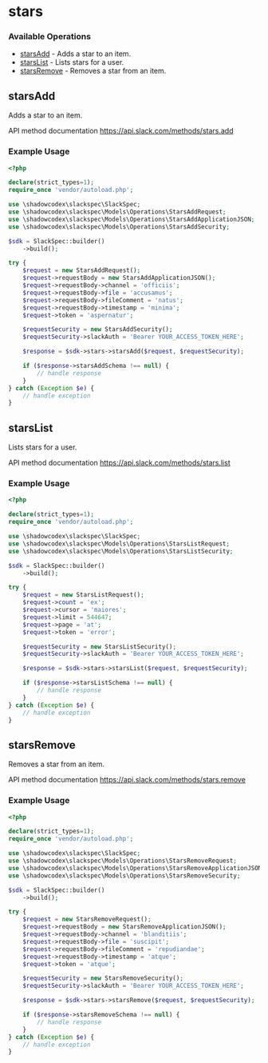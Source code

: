 # stars

### Available Operations

* [starsAdd](#starsadd) - Adds a star to an item.
* [starsList](#starslist) - Lists stars for a user.
* [starsRemove](#starsremove) - Removes a star from an item.

## starsAdd

Adds a star to an item.

API method documentation
<https://api.slack.com/methods/stars.add>

### Example Usage

```php
<?php

declare(strict_types=1);
require_once 'vendor/autoload.php';

use \shadowcodex\slackspec\SlackSpec;
use \shadowcodex\slackspec\Models\Operations\StarsAddRequest;
use \shadowcodex\slackspec\Models\Operations\StarsAddApplicationJSON;
use \shadowcodex\slackspec\Models\Operations\StarsAddSecurity;

$sdk = SlackSpec::builder()
    ->build();

try {
    $request = new StarsAddRequest();
    $request->requestBody = new StarsAddApplicationJSON();
    $request->requestBody->channel = 'officiis';
    $request->requestBody->file = 'accusamus';
    $request->requestBody->fileComment = 'natus';
    $request->requestBody->timestamp = 'minima';
    $request->token = 'aspernatur';

    $requestSecurity = new StarsAddSecurity();
    $requestSecurity->slackAuth = 'Bearer YOUR_ACCESS_TOKEN_HERE';

    $response = $sdk->stars->starsAdd($request, $requestSecurity);

    if ($response->starsAddSchema !== null) {
        // handle response
    }
} catch (Exception $e) {
    // handle exception
}
```

## starsList

Lists stars for a user.

API method documentation
<https://api.slack.com/methods/stars.list>

### Example Usage

```php
<?php

declare(strict_types=1);
require_once 'vendor/autoload.php';

use \shadowcodex\slackspec\SlackSpec;
use \shadowcodex\slackspec\Models\Operations\StarsListRequest;
use \shadowcodex\slackspec\Models\Operations\StarsListSecurity;

$sdk = SlackSpec::builder()
    ->build();

try {
    $request = new StarsListRequest();
    $request->count = 'ex';
    $request->cursor = 'maiores';
    $request->limit = 544647;
    $request->page = 'at';
    $request->token = 'error';

    $requestSecurity = new StarsListSecurity();
    $requestSecurity->slackAuth = 'Bearer YOUR_ACCESS_TOKEN_HERE';

    $response = $sdk->stars->starsList($request, $requestSecurity);

    if ($response->starsListSchema !== null) {
        // handle response
    }
} catch (Exception $e) {
    // handle exception
}
```

## starsRemove

Removes a star from an item.

API method documentation
<https://api.slack.com/methods/stars.remove>

### Example Usage

```php
<?php

declare(strict_types=1);
require_once 'vendor/autoload.php';

use \shadowcodex\slackspec\SlackSpec;
use \shadowcodex\slackspec\Models\Operations\StarsRemoveRequest;
use \shadowcodex\slackspec\Models\Operations\StarsRemoveApplicationJSON;
use \shadowcodex\slackspec\Models\Operations\StarsRemoveSecurity;

$sdk = SlackSpec::builder()
    ->build();

try {
    $request = new StarsRemoveRequest();
    $request->requestBody = new StarsRemoveApplicationJSON();
    $request->requestBody->channel = 'blanditiis';
    $request->requestBody->file = 'suscipit';
    $request->requestBody->fileComment = 'repudiandae';
    $request->requestBody->timestamp = 'atque';
    $request->token = 'atque';

    $requestSecurity = new StarsRemoveSecurity();
    $requestSecurity->slackAuth = 'Bearer YOUR_ACCESS_TOKEN_HERE';

    $response = $sdk->stars->starsRemove($request, $requestSecurity);

    if ($response->starsRemoveSchema !== null) {
        // handle response
    }
} catch (Exception $e) {
    // handle exception
}
```
